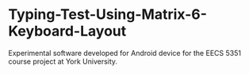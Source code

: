 # Typing-Test-Using-Matrix-6-Keyboard-Layout
Experimental software developed for Android device for the EECS 5351 course project at York University.
